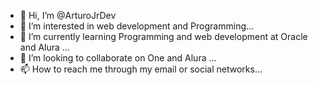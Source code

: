- 👋 Hi, I’m @ArturoJrDev
- 👀 I’m interested in web development and Programming...
- 🌱 I’m currently learning Programming and web development at Oracle and Alura ...
- 💞️ I’m looking to collaborate on One and Alura ...
- 📫 How to reach me through my email or social networks...

<!---
ArturoJrDev/ArturoJrDev is a ✨ special ✨ repository because its `README.md` (this file) appears on your GitHub profile.
You can click the Preview link to take a look at your changes.
--->
